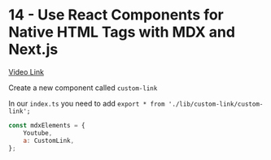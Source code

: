 # 14 - Use React Components for Native HTML Tags with MDX and Next.js

[Video Link]()

<TimeStamp start="1:00" end="1:03">

Create a new component called `custom-link`

</TimeStamp>


<TimeStamp start="1:37" end="1:40">

In our `index.ts` you need to add `export * from './lib/custom-link/custom-link';`

</TimeStamp>

<TimeStamp start="1:57" end="1:59">

```jsx
const mdxElements = {
    Youtube, 
    a: CustomLink,
};
```

</TimeStamp>

